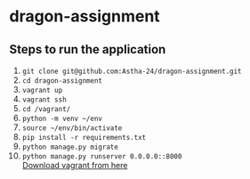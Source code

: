 # dragon-assignment
## Steps to run the application
1. `git clone git@github.com:Astha-24/dragon-assignment.git`
2. `cd dragon-assignment`
3. `vagrant up`
4. `vagrant ssh`
5. `cd /vagrant/`
6. `python -m venv ~/env`
7. `source ~/env/bin/activate`
8. `pip install -r requirements.txt`
9. `python manage.py migrate`
10. `python manage.py runserver 0.0.0.0::8000`<br>
[Download vagrant from here](https://www.vagrantup.com/downloads.html)